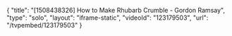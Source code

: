 {
    "title": "[1508438326] How to Make Rhubarb Crumble - Gordon Ramsay",
    "type": "solo",
    "layout": "iframe-static",
    "videoId": "123179503",
    "url": "\/tvpembed\/123179503"
}